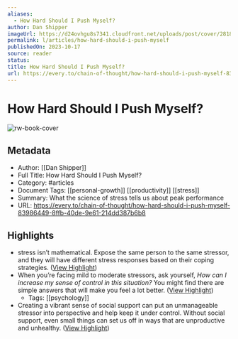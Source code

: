 ```yaml
---
aliases:
  - How Hard Should I Push Myself?
author: Dan Shipper
imageUrl: https://d24ovhgu8s7341.cloudfront.net/uploads/post/cover/2818/https---bucketeer-e05bbc84-baa3-437e-9518-adb32be77984.s3.amazonaws.com-public-images-3d2ebce7-e447-49bf-a6b4-f78c21198041_1400x934.jpeg
permalink: l/articles/how-hard-should-i-push-myself
publishedOn: 2023-10-17
source: reader
status: 
title: How Hard Should I Push Myself?
url: https://every.to/chain-of-thought/how-hard-should-i-push-myself-83986449-8ffb-40de-9e61-214dd387b6b8
---
```

# How Hard Should I Push Myself?

![rw-book-cover](https://d24ovhgu8s7341.cloudfront.net/uploads/post/cover/2818/https---bucketeer-e05bbc84-baa3-437e-9518-adb32be77984.s3.amazonaws.com-public-images-3d2ebce7-e447-49bf-a6b4-f78c21198041_1400x934.jpeg)

## Metadata

- Author: [[Dan Shipper]]
- Full Title: How Hard Should I Push Myself?
- Category: #articles
- Document Tags: [[personal-growth]] [[productivity]] [[stress]]
- Summary: What the science of stress tells us about peak performance
- URL: https://every.to/chain-of-thought/how-hard-should-i-push-myself-83986449-8ffb-40de-9e61-214dd387b6b8

## Highlights

- stress isn’t mathematical. Expose the same person to the same stressor, and they will have different stress responses based on their coping strategies. ([View Highlight](https://read.readwise.io/read/01hj9trr5x41ekpccwbkh90bvj))
- When you’re facing mild to moderate stressors, ask yourself, _How can I increase my sense of control in this situation?_ You might find there are simple answers that will make you feel a lot better. ([View Highlight](https://read.readwise.io/read/01hj9tsd2dqbvwe3kdptf2dhft))
    - Tags: [[psychology]]
- Creating a vibrant sense of social support can put an unmanageable stressor into perspective and help keep it under control. Without social support, even small things can set us off in ways that are unproductive and unhealthy. ([View Highlight](https://read.readwise.io/read/01hj9tv59j1w74amnc7pf9ae77))
